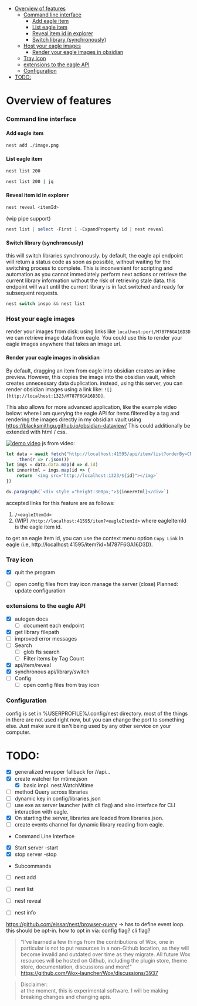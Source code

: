 <!--toc:start-->
- [Overview of features](#overview-of-features)
    - [Command line interface](#command-line-interface)
      - [Add eagle item](#add-eagle-item)
      - [List eagle item](#list-eagle-item)
      - [Reveal item id in explorer](#reveal-item-id-in-explorer)
      - [Switch library (synchronously)](#switch-library-synchronously)
    - [Host your eagle images](#host-your-eagle-images)
      - [Render your eagle images in obsidian](#render-your-eagle-images-in-obsidian)
    - [Tray icon](#tray-icon)
    - [extensions to the eagle API](#extensions-to-the-eagle-api)
    - [Configuration](#configuration)
- [TODO:](#todo)
<!--toc:end-->

# Overview of features

### Command line interface

#### Add eagle item
```bash
nest add ./image.png
```

#### List eagle item
```bash
nest list 200
```

```bash
nest list 200 | jq
```

#### Reveal item id in explorer
```bash
nest reveal <itemId>
```


(wip pipe support)
```ps1
nest list | select -First 1 -ExpandProperty id | nest reveal
```

#### Switch library (synchronously)
this will switch libraries synchronously. by default, the eagle api
endpoint will return a status code as soon as possible, without waiting for
the switching process to complete. This is inconvenient for scripting and automation
as you cannot immediately perform next actions or retrieve the current library information
without the risk of retrieving stale data. this endpoint will wait until the current library
is in fact switched and ready for subsequent requests.

```ps1
nest switch inspo && nest list
```




### Host your eagle images
render your images from disk:
using links like `localhost:port/M787F6GA16D3D` we can retrieve image data from eagle.
You could use this to render your eagle images anywhere that takes an image url.
#### Render your eagle images in obsidian
By default, dragging an item from eagle into obsidian creates an inline preview. However, this copies the image into the obsidian vault, which
creates unnecessary data duplication. instead, using this server, you can render obsidian images using a link like:
`![][http://localhost:1323/M787F6GA16D3D]`.

This also allows for more advanced application, like the example video below:
where I am querying the eagle API for items filtered by a tag and rendering the images directly in my
obsidian vault using https://blacksmithgu.github.io/obsidian-dataview/ This could additionally be extended with
html / css.

[![demo video](http://img.youtube.com/vi/UfN2Ad-iLoE/0.jpg)](http://www.youtube.com/watch?v=UfN2Ad-iLoE "Obsidian dataview demo")
js from video:
```js
let data = await fetch("http://localhost:41595/api/item/list?orderBy=CREATEDATE&limit=10&tags=eagle-demo")
	.then(r => r.json())
let imgs = data.data.map(d => d.id)
let innerHtml = imgs.map(id => {
	return `<img src="http://localhost:1323/${id}"></img>`
})

dv.paragraph(`<div style ="height:300px;">${innerHtml}</div>`)
```



accepted links for this feature are as follows:
1. `/<eagleItemId>`
2. (WIP) `/http://localhost:41595/item?<eagleItemId>`
where eagleItemId is the eagle item id.

to get an eagle item id, you can use the context menu option `Copy Link`
in eagle (i.e, http://localhost:41595/item?id=M787F6GA16D3D).

### Tray icon
- [X] quit the program
- [ ] open config files from tray icon
manage the server (close)
Planned:
update configuration


### extensions to the eagle API
- [X] autogen docs
    - [ ] document each endpoint
- [X] get library filepath
- [ ] improved error messages
- [ ] Search
    - [ ] glob fts search
    - [ ] Filter items by Tag Count
- [X] api/item/reveal
- [X] synchronous api/library/switch
- [ ] Config
    - [ ] open config files from tray icon

### Configuration
config is set in %USERPROFILE%/.config/nest directory.
most of the things in there are not used right now, but you can change the port to something else.
Just make sure it isn't being used by any other service on your computer.

# TODO:
- [X] generalized wrapper fallback for //api...
- [X] create watcher for mtime.json
    - [X] basic impl. nest.WatchMtime

- [ ] method Query across libraries
- [ ] dynamic key in config/libraries.json
- [ ] use exe as server launcher (with cli flag) and also interface for CLI interaction with eagle.
- [X] On starting the server, libraries are loaded from libraries.json.
- [ ] create events channel for dynamic library reading from eagle.

* Command Line Interface
- [X] Start server -start
- [X] stop server -stop
* Subcommands
- [ ] nest add
- [ ] nest list
- [ ] nest reveal
- [ ] nest info



https://github.com/eissar/nest/browser-query -> has to define event loop. this should be opt-in.
how to opt in via: config flag? cli flag?

> "I've learned a few things from the contributions of Wox, one in particular is not to put resources in a non-Github location, as they will become invalid and outdated over time as they migrate. All future Wox resources will be hosted on Github, including the plugin store, theme store, documentation, discussions and more!" <https://github.com/Wox-launcher/Wox/discussions/3937>


> Disclaimer: <br>
> at the moment, this is experimental software. I will be making breaking changes and changing apis.

